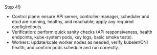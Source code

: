 Step 49

- Control plane: ensure API server, controller-manager, scheduler and etcd are running, healthy, and reachable; apply any required config/rollouts.
- Verification: perform quick sanity checks (API responsiveness, health endpoints, kube-system pods, key logs, basic smoke tests).
- Workers: update/scale worker nodes as needed, verify kubelet/CNI health, and confirm pods schedule and run correctly.